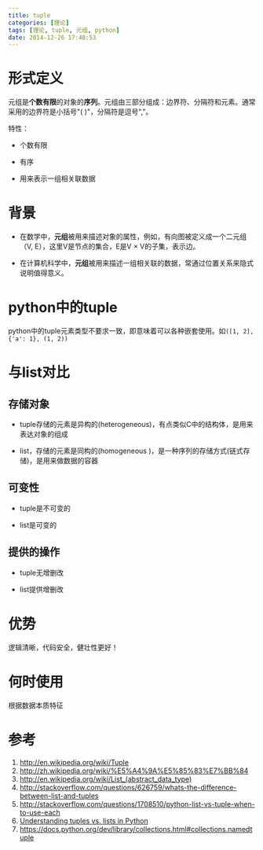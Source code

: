 ```yaml
---
title: tuple
categories: [理论]
tags: [理论, tuple, 元组, python]
date: 2014-12-26 17:40:53
---
```


# 形式定义

元组是**个数有限**的对象的**序列**。元组由三部分组成：边界符、分隔符和元素。通常采用的边界符是小括号"(  )"，分隔符是逗号","。

特性：

-   个数有限

-   有序

-   用来表示一组相关联数据

# 背景

-   在数学中，**元组**被用来描述对象的属性，例如，有向图被定义成一个二元组（V, E），这里V是节点的集合，E是V × V的子集，表示边。

-   在计算机科学中，**元组**被用来描述一组相关联的数据，常通过位置关系来隐式说明值得意义。

# python中的tuple

python中的tuple元素类型不要求一致，即意味着可以各种嵌套使用。如`([1, 2], {'a': 1}, (1, 2))`

# 与list对比

## 存储对象

-   tuple存储的元素是异构的(heterogeneous)，有点类似C中的结构体，是用来表达对象的组成

-   list，存储的元素是同构的(homogeneous )，是一种序列的存储方式(链式存储)，是用来做数据的容器

## 可变性

-   tuple是不可变的

-   list是可变的

## 提供的操作

-   tuple无增删改

-   list提供增删改

# 优势

逻辑清晰，代码安全，健壮性更好！

# 何时使用

根据数据本质特征

# 参考

1.  <http://en.wikipedia.org/wiki/Tuple>
1.  <http://zh.wikipedia.org/wiki/%E5%A4%9A%E5%85%83%E7%BB%84>
1.  <http://en.wikipedia.org/wiki/List_(abstract_data_type)>
1.  <http://stackoverflow.com/questions/626759/whats-the-difference-between-list-and-tuples>
1.  <http://stackoverflow.com/questions/1708510/python-list-vs-tuple-when-to-use-each>
1.  [Understanding tuples vs. lists in Python](http://news.e-scribe.com/397)
1.  <https://docs.python.org/dev/library/collections.html#collections.namedtuple>
